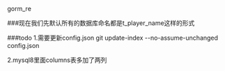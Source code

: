 gorm_re

###现在我们先默认所有的数据库命名都是t_player_name这样的形式

###todo
1.需要更新config.json git update-index --no-assume-unchanged config.json

2.mysql8里面columns表多加了两列